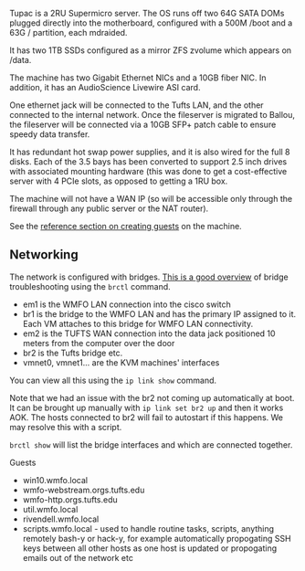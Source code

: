 Tupac is a 2RU Supermicro server. The OS runs off two 64G SATA DOMs plugged directly into the motherboard, configured with a 500M /boot and a 63G / partition, each mdraided.

It has two 1TB SSDs configured as a mirror ZFS zvolume which appears on /data.

The machine has two Gigabit Ethernet NICs and a 10GB fiber NIC. In addition, it has an AudioScience Livewire ASI card.

One ethernet jack will be connected to the Tufts LAN, and the other connected to the internal network. Once the fileserver is migrated to Ballou, the fileserver will be connected via a 10GB SFP+ patch cable to ensure speedy data transfer.

It has redundant hot swap power supplies, and it is also wired for the full 8 disks. Each of the 3.5 bays has been converted to support 2.5 inch drives with associated mounting hardware (this was done to get a cost-effective server with 4 PCIe slots, as opposed to getting a 1RU box.

The machine will not have a WAN IP (so will be accessible only through the firewall through any public server or the NAT router).

See the [reference section on creating guests](https://wiki.wmfo.org/Operations/Reference_and_Hacks/KVM_Guest_Setup) on the machine.

## Networking

The network is configured with bridges. [This is a good overview](http://www.microhowto.info/troubleshooting/troubleshooting_ethernet_bridging_on_linux.html) of bridge troubleshooting using the `brctl` command.

- em1 is the WMFO LAN connection into the cisco switch
- br1 is the bridge to the WMFO LAN and has the primary IP assigned to it. Each VM attaches to this bridge for WMFO LAN connectivity.
- em2 is the TUFTS WAN connection into the data jack positioned 10 meters from the computer over the door
- br2 is the Tufts bridge etc.
- vmnet0, vmnet1... are the KVM machines' interfaces

You can view all this using the `ip link show` command.

Note that we had an issue with the br2 not coming up automatically at boot. It can be brought up manually with `ip link set br2 up` and then it works AOK. The hosts connected to br2 will fail to autostart if this happens. We may resolve this with a script.

`brctl show` will list the bridge interfaces and which are connected together.

Guests

-   win10.wmfo.local
-   wmfo-webstream.orgs.tufts.edu
-   wmfo-http.orgs.tufts.edu
-   util.wmfo.local
-   rivendell.wmfo.local
-   scripts.wmfo.local - used to handle routine tasks, scripts, anything remotely bash-y or hack-y, for example automatically propogating SSH keys between all other hosts as one host is updated or propogating emails out of the network etc

